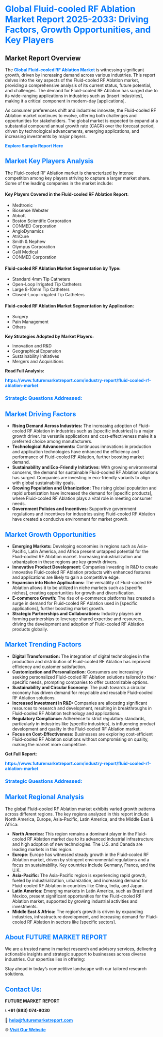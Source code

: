 <h1 style="color: #007BFF;">Global Fluid-cooled RF Ablation Market Report 2025-2033: Driving Factors, Growth Opportunities, and Key Players</h1>

<section id="overview">
<h2>Market Report Overview</h2>
<p>The <a href="https://www.futuremarketreport.com/industry-report/fluid-cooled-rf-ablation-market" style="color: #007BFF; text-decoration: none;"><strong>Global Fluid-cooled RF Ablation Market</strong></a> is witnessing significant growth, driven by increasing demand across various industries. This report delves into the key aspects of the Fluid-cooled RF Ablation market, providing a comprehensive analysis of its current status, future potential, and challenges. The demand for Fluid-cooled RF Ablation has surged due to its wide-ranging applications in industries such as [insert industries], making it a critical component in modern-day [applications].</p>
<p>As consumer preferences shift and industries innovate, the Fluid-cooled RF Ablation market continues to evolve, offering both challenges and opportunities for stakeholders. The global market is expected to expand at a substantial compound annual growth rate (CAGR) over the forecast period, driven by technological advancements, emerging applications, and increasing investments by major players.</p>
</section>

<section id="overview">
<p><a href="https://www.futuremarketreport.com/request-sample/reportId=56396" style="color: #007BFF; text-decoration: none;"><strong>Explore Sample Report Here</strong></a></p>
</section>

<section id="key-players">
<h2 style="color: #007BFF;">Market Key Players Analysis</h2>
<p>The Fluid-cooled RF Ablation market is characterized by intense competition among key players striving to capture a larger market share. Some of the leading companies in the market include:</p>
<h4>Key Players Covered in the Fluid-cooled RF Ablation Report:</h4>
<ul><li>Medtronic</li><li>Biosense Webster</li><li>Abbott</li><li>Boston Scientific Corporation</li><li>CONMED Corporation</li><li>AngioDynamics</li><li>AtriCure</li><li>Smith &amp; Nephew</li><li>Olympus Corporation</li><li>Galil Medical</li><li>CONMED Corporation</li></ul>
<h4>Fluid-cooled RF Ablation Market Segmentation by Type:</h4>
<ul><li>Standard 4mm Tip Catheters</li><li>Open-Loop Irrigated Tip Catheters</li><li>Large 8-10mm Tip Catheters</li><li>Closed-Loop irrigated Tip Catheters</li></ul>

<h4>Fluid-cooled RF Ablation Market Segmentation by Application:</h4>
<ul><li>Surgery</li><li>Pain Management</li><li>Others</li></ul>
<p><strong>Key Strategies Adopted by Market Players:</strong></p>
<ul>
<li>Innovation and R&D</li>
<li>Geographical Expansion</li>
<li>Sustainability Initiatives</li>
<li>Mergers and Acquisitions</li>
</ul>
</section>

<section>
<p><strong>Read Full Analysis: </strong></p><a href="https://www.futuremarketreport.com/industry-report/fluid-cooled-rf-ablation-market" style="color: #007BFF; text-decoration: none;"><strong>https://www.futuremarketreport.com/industry-report/fluid-cooled-rf-ablation-market</strong></a>
<h3 style="color: #007BFF;">Strategic Questions Addressed:</h3>
</section>

<section id="driving-factors">
<h2 style="color: #007BFF;">Market Driving Factors</h2>
<ul>
<li><strong>Rising Demand Across Industries:</strong> The increasing adoption of Fluid-cooled RF Ablation in industries such as [specific industries] is a major growth driver. Its versatile applications and cost-effectiveness make it a preferred choice among manufacturers.</li>
<li><strong>Technological Advancements:</strong> Continuous innovations in production and application technologies have enhanced the efficiency and performance of Fluid-cooled RF Ablation, further boosting market demand.</li>
<li><strong>Sustainability and Eco-Friendly Initiatives:</strong> With growing environmental concerns, the demand for sustainable Fluid-cooled RF Ablation solutions has surged. Companies are investing in eco-friendly variants to align with global sustainability goals.</li>
<li><strong>Growing Population and Urbanization:</strong> The rising global population and rapid urbanization have increased the demand for [specific products], where Fluid-cooled RF Ablation plays a vital role in meeting consumer needs.</li>
<li><strong>Government Policies and Incentives:</strong> Supportive government regulations and incentives for industries using Fluid-cooled RF Ablation have created a conducive environment for market growth.</li>
</ul>
</section>

<section id="growth-opportunities">
<h2 style="color: #007BFF;">Market Growth Opportunities</h2>
<ul>
<li><strong>Emerging Markets:</strong> Developing economies in regions such as Asia-Pacific, Latin America, and Africa present untapped potential for the Fluid-cooled RF Ablation market. Increasing industrialization and urbanization in these regions are key growth drivers.</li>
<li><strong>Innovative Product Development:</strong> Companies investing in R&D to create innovative Fluid-cooled RF Ablation products with enhanced features and applications are likely to gain a competitive edge.</li>
<li><strong>Expansion into Niche Applications:</strong> The versatility of Fluid-cooled RF Ablation allows it to be utilized in niche markets such as [specific niches], creating opportunities for growth and diversification.</li>
<li><strong>E-commerce Growth:</strong> The rise of e-commerce platforms has created a surge in demand for Fluid-cooled RF Ablation used in [specific applications], further boosting market growth.</li>
<li><strong>Strategic Partnerships and Collaborations:</strong> Industry players are forming partnerships to leverage shared expertise and resources, driving the development and adoption of Fluid-cooled RF Ablation products globally.</li>
</ul>
</section>

<section id="trending-factors">
<h2 style="color: #007BFF;">Market Trending Factors</h2>
<ul>
<li><strong>Digital Transformation:</strong> The integration of digital technologies in the production and distribution of Fluid-cooled RF Ablation has improved efficiency and customer satisfaction.</li>
<li><strong>Customization and Personalization:</strong> Consumers are increasingly seeking personalized Fluid-cooled RF Ablation solutions tailored to their specific needs, prompting companies to offer customizable options.</li>
<li><strong>Sustainability and Circular Economy:</strong> The push towards a circular economy has driven demand for recyclable and reusable Fluid-cooled RF Ablation solutions.</li>
<li><strong>Increased Investment in R&D:</strong> Companies are allocating significant resources to research and development, resulting in breakthroughs in Fluid-cooled RF Ablation technology and applications.</li>
<li><strong>Regulatory Compliance:</strong> Adherence to strict regulatory standards, particularly in industries like [specific industries], is influencing product development and quality in the Fluid-cooled RF Ablation market.</li>
<li><strong>Focus on Cost-Effectiveness:</strong> Businesses are exploring cost-efficient Fluid-cooled RF Ablation solutions without compromising on quality, making the market more competitive.</li>
</ul>
</section>

<section>
<p><strong>Get Full Report: </strong></p><a href="https://www.futuremarketreport.com/industry-report/fluid-cooled-rf-ablation-market" style="color: #007BFF; text-decoration: none;"><strong>https://www.futuremarketreport.com/industry-report/fluid-cooled-rf-ablation-market</strong></a>
<h3 style="color: #007BFF;">Strategic Questions Addressed:</h3>
</section>


<section id="regional-analysis">
<h2 style="color: #007BFF;">Market Regional Analysis</h2>
<p>The global Fluid-cooled RF Ablation market exhibits varied growth patterns across different regions. The key regions analyzed in this report include North America, Europe, Asia-Pacific, Latin America, and the Middle East & Africa:</p>
<ul>
<li><strong>North America:</strong> This region remains a dominant player in the Fluid-cooled RF Ablation market due to its advanced industrial infrastructure and high adoption of new technologies. The U.S. and Canada are leading markets in this region.</li>
<li><strong>Europe:</strong> Europe has witnessed steady growth in the Fluid-cooled RF Ablation market, driven by stringent environmental regulations and a focus on sustainability. Key countries include Germany, France, and the U.K.</li>
<li><strong>Asia-Pacific:</strong> The Asia-Pacific region is experiencing rapid growth, fueled by industrialization, urbanization, and increasing demand for Fluid-cooled RF Ablation in countries like China, India, and Japan.</li>
<li><strong>Latin America:</strong> Emerging markets in Latin America, such as Brazil and Mexico, present significant opportunities for the Fluid-cooled RF Ablation market, supported by growing industrial activities and investments.</li>
<li><strong>Middle East & Africa:</strong> The region’s growth is driven by expanding industries, infrastructure development, and increasing demand for Fluid-cooled RF Ablation in sectors like [specific sectors].</li>
</ul>
</section>

<footer>
<h2 style="color: #007BFF;">About FUTURE MARKET REPORT</h2>
<p>We are a trusted name in market research and advisory services, delivering actionable insights and strategic support to businesses across diverse industries. Our expertise lies in offering:</p>

<p>Stay ahead in today’s competitive landscape with our tailored research solutions.</p>

<h2 style="color: #007BFF;">Contact Us:</h2>
<p><strong>FUTURE MARKET REPORT</strong></p>
<p>📞 <strong>+91 (883) 074-8030</strong></p>
<p>📧 <strong><a href="mailto:help@futuremarketreport.com" style="color: #007BFF;">help@futuremarketreport.com</a></strong></p>
<p>🌐 <strong><a href="https://www.futuremarketreport.com/" style="color: #007BFF;">Visit Our Website</a></strong></p>
</footer>